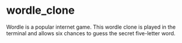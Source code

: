 # wordle_clone

Wordle is a popular internet game.  This wordle clone is played in the terminal and allows six chances to guess the secret five-letter word. 
